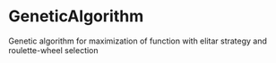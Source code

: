 # GeneticAlgorithm

Genetic algorithm for maximization of function with elitar strategy and roulette-wheel selection
